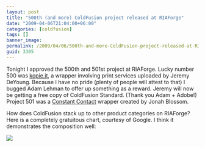 ```yaml
---
layout: post
title: "500th (and more) ColdFusion project released at RIAForge"
date: "2009-04-06T21:04:00+06:00"
categories: [coldfusion]
tags: []
banner_image: 
permalink: /2009/04/06/500th-and-more-ColdFusion-project-released-at-RIAForge
guid: 3305
---
```


Tonight I approved the 500th and 501st project at RIAForge. Lucky number 500 was <a href="http://kopieit.riaforge.org/">kopie.it</a>, a wrapper involving print services uploaded by Jeremy DeYoung. Because I have no pride (plenty of people will attest to that) I bugged Adam Lehman to offer up something as a reward. Jeremy will now be getting a free copy of ColdFusion Standard. (Thank you Adam + Adobe!) Project 501 was a <a href="http://constantcontactapi.riaforge.org/">Constant Contact</a> wrapper created by Jonah Blossom.

How does ColdFusion stack up to other product categories on RIAForge? Here is a completely gratuitous chart, courtesy of Google. I think it demonstrates the composition well:

<img src="http://chart.apis.google.com/chart?cht=p3&chd=t:76,24,1&chs=250x100&chl=CF{% raw %}|Other|{% endraw %}Cowbell">